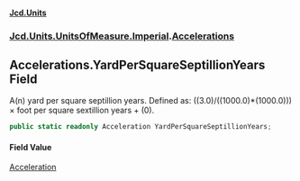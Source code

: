 #### [Jcd.Units](index.md 'index')
### [Jcd.Units.UnitsOfMeasure.Imperial](Jcd.Units.UnitsOfMeasure.Imperial.md 'Jcd.Units.UnitsOfMeasure.Imperial').[Accelerations](Accelerations.md 'Jcd.Units.UnitsOfMeasure.Imperial.Accelerations')

## Accelerations.YardPerSquareSeptillionYears Field

A(n) yard per square septillion years. Defined as: ((3.0)/((1000.0)*(1000.0))) × foot per square sextillion years + (0).

```csharp
public static readonly Acceleration YardPerSquareSeptillionYears;
```

#### Field Value
[Acceleration](Acceleration.md 'Jcd.Units.UnitTypes.Acceleration')